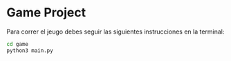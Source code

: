 # Game Project

Para correr el jeugo debes seguir las siguientes instrucciones en la terminal:

```sh
cd game
python3 main.py

```
